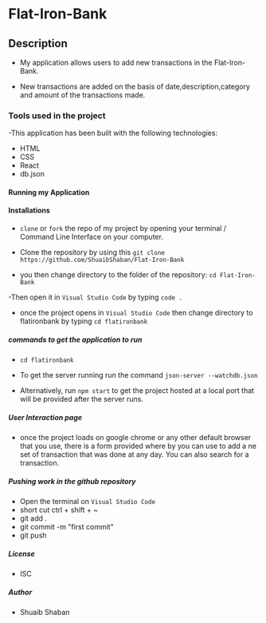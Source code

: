 # Flat-Iron-Bank

## Description
- My application allows users to add new transactions in the Flat-Iron-Bank.

- New transactions are added on the basis of date,description,category and amount of the transactions made. 

### Tools used in the project
-This application has been built with the following technologies:

*  HTML
*  CSS
*  React
*  db.json

#### Running my Application

#### Installations
- `clone` or `fork` the repo of my project by opening your terminal / Command Line Interface on your computer.

- Clone the repository by using this `git clone https://github.com/ShuaibShaban/Flat-Iron-Bank`

- you then change directory to the folder of the repository:
`cd Flat-Iron-Bank`

-Then open it in `Visual Studio Code` by typing `code .`

- once the project opens in `Visual Studio Code` then change directory to flatironbank by typing `cd flatironbank`

##### commands to get the application to run
- `cd flatironbank`
- To get the server running run the command `json-server --watchdb.json`

- Alternatively, run `npm start` to get the project hosted at a local port that will be provided after the server runs.

##### User Interaction page
- once the project loads on google chrome or any other default browser that you use, there is a form provided where by you can use to add a ne set of transaction that was done at any day. You can also search for a transaction.

##### Pushing work in the github repository
- Open the terminal on `Visual Studio Code`
- short cut ctrl + shift + ~
- git add .
- git commit -m "first commit"
- git push

##### License
- ISC

##### Author
- Shuaib Shaban


